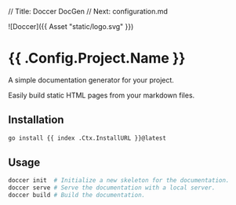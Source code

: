 // Title: Doccer DocGen
// Next: configuration.md

![Doccer]({{ Asset "static/logo.svg" }})

{{ .Config.Project.Name }}
=======================

A simple documentation generator for your project.

Easily build static HTML pages from your markdown files.

## Installation

```bash
go install {{ index .Ctx.InstallURL }}@latest
```

## Usage

```bash
doccer init  # Initialize a new skeleton for the documentation.
doccer serve # Serve the documentation with a local server.
doccer build # Build the documentation.
```

